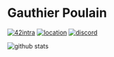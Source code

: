 # Gauthier Poulain

[![42intra](https://shields.io/badge/gapoulai-black?logoColor=white&logo=42&style=for-the-badge)](https://profile.intra.42.fr/users/gapoulai)
[![location](https://shields.io/badge/lyon-black?logoColor=white&logo=google-maps&style=for-the-badge)](https://www.google.fr/maps/place/Lyon)
[![discord](https://shields.io/badge/gapoulai%236134-black?logoColor=white&logo=discord&style=for-the-badge)](https://discord.com/)

![github stats](https://github-readme-stats.vercel.app/api?username=gapoulai&theme=dark&count_private=true&hide_border=true&show_icons=true&include_all_commits=true&custom_title=GitHub+Stats)
